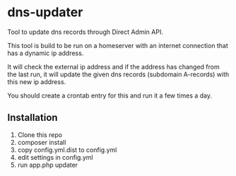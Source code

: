 # dns-updater
Tool to update dns records through Direct Admin API.

This tool is build to be run on a homeserver with an internet connection that has a dynamic ip address.

It will check the external ip address and if the address has changed from the last run, it will update the given dns 
records (subdomain A-records) with this new ip address.

You should create a crontab entry for this and run it a few times a day.

## Installation

1. Clone this repo
2. composer install
3. copy config.yml.dist to config.yml
4. edit settings in config.yml
5. run app.php updater